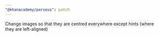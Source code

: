 ```yaml
---
"@khanacademy/perseus": patch
---
```


Change images so that they are centred everywhere except hints (where they are left-aligned)
